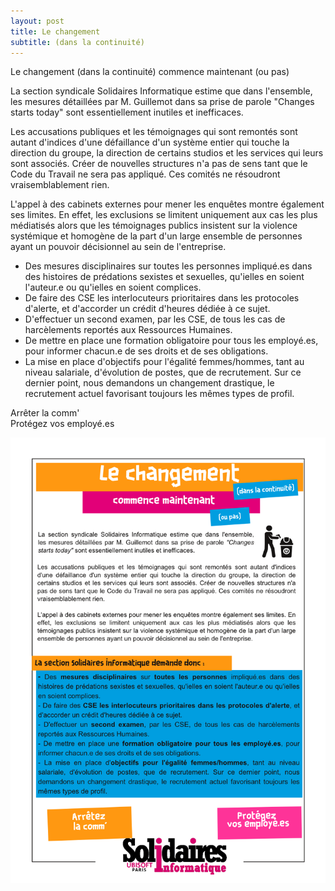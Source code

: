 ```yaml
---
layout: post
title: Le changement
subtitle: (dans la continuité)
---
```


Le changement (dans la continuité) commence maintenant (ou pas)

La section syndicale Solidaires Informatique estime que dans l'ensemble, les mesures détaillées par M. Guillemot dans sa prise de parole "Changes starts today" sont essentiellement inutiles et inefficaces.

Les accusations publiques et les témoignages qui sont remontés sont autant d'indices d'une défaillance d'un système entier qui touche la direction du groupe, la direction de certains studios et les services qui leurs sont associés. Créer de nouvelles structures n'a pas de sens tant que le Code du Travail ne sera pas appliqué. Ces comités ne résoudront vraisemblablement rien.

L'appel à des cabinets externes pour mener les enquêtes montre également ses limites. En effet, les exclusions se limitent uniquement aux cas les plus médiatisés alors que les témoignages publics insistent sur la violence systémique et homogène de la part d'un large ensemble de personnes ayant un pouvoir décisionnel au sein de l'entreprise.

- Des mesures disciplinaires sur toutes les personnes impliqué.es dans des histoires de prédations sexistes et sexuelles, qu'ielles en soient l'auteur.e ou qu'ielles en soient complices.
- De faire des CSE les interlocuteurs prioritaires dans les protocoles d'alerte, et d'accorder un crédit d'heures dédiée à ce sujet.
- D'effectuer un second examen, par les CSE, de tous les cas de harcèlements reportés aux Ressources Humaines.
- De mettre en place une formation obligatoire pour tous les employé.es, pour informer chacun.e de ses droits et de ses obligations.
- La mise en place d'objectifs pour l'égalité femmes/hommes, tant au niveau salariale, d'évolution de postes, que de recrutement. Sur ce dernier point, nous demandons un changement drastique, le recrutement actuel favorisant toujours les mêmes types de profil.

Arrêter  la comm'  
Protégez vos employé.es

![SIUbiParis](../assets/img/UbisoftParis_Affichage005.png)
